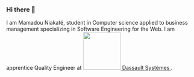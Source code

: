 ### Hi there 👋
I am Mamadou Niakaté, student in Computer science applied to business management specializing in Software Engineering for the Web. I am apprentice Quality Engineer at <a href="https://www.3ds.com/">
    <img src="https://blogs.3ds.com/perspectives/wp-content/uploads/sites/22/3DEXPERIENCE-platform-icon-Dassault-Systemes.png" style="width:100;height:auto" />
    Dassault Systèmes
  </a>.
<!--
**mamadou-niakate/mamadou-niakate** is a ✨ _special_ ✨ repository because its `README.md` (this file) appears on your GitHub profile.

Here are some ideas to get you started:

- 🔭 I’m currently working on ...
- 🌱 I’m currently learning ...
- 👯 I’m looking to collaborate on ...
- 🤔 I’m looking for help with ...
- 💬 Ask me about ...
- 📫 How to reach me: ...
- 😄 Pronouns: ...
- ⚡ Fun fact: ...
-->
